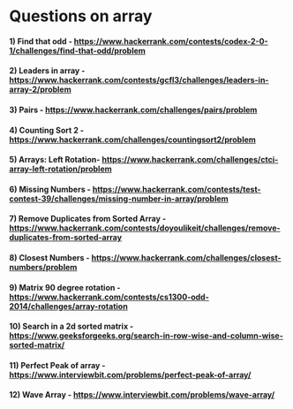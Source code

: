 # Questions on array

#### 1) Find that odd - https://www.hackerrank.com/contests/codex-2-0-1/challenges/find-that-odd/problem

#### 2) Leaders in array - https://www.hackerrank.com/contests/gcfl3/challenges/leaders-in-array-2/problem

#### 3) Pairs - https://www.hackerrank.com/challenges/pairs/problem

#### 4) Counting Sort 2 - https://www.hackerrank.com/challenges/countingsort2/problem

#### 5) Arrays: Left Rotation- https://www.hackerrank.com/challenges/ctci-array-left-rotation/problem

#### 6) Missing Numbers - https://www.hackerrank.com/contests/test-contest-39/challenges/missing-number-in-array/problem

#### 7) Remove Duplicates from Sorted Array - https://www.hackerrank.com/contests/doyoulikeit/challenges/remove-duplicates-from-sorted-array

#### 8) Closest Numbers - https://www.hackerrank.com/challenges/closest-numbers/problem

#### 9) Matrix 90 degree rotation - https://www.hackerrank.com/contests/cs1300-odd-2014/challenges/array-rotation

#### 10) Search in a 2d sorted matrix - https://www.geeksforgeeks.org/search-in-row-wise-and-column-wise-sorted-matrix/

#### 11) Perfect Peak of array - https://www.interviewbit.com/problems/perfect-peak-of-array/

#### 12) Wave Array - https://www.interviewbit.com/problems/wave-array/